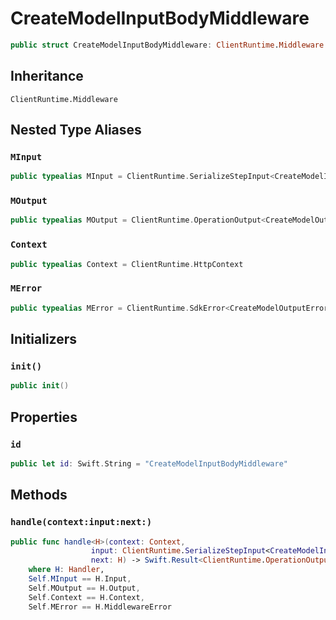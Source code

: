 # CreateModelInputBodyMiddleware

``` swift
public struct CreateModelInputBodyMiddleware: ClientRuntime.Middleware 
```

## Inheritance

`ClientRuntime.Middleware`

## Nested Type Aliases

### `MInput`

``` swift
public typealias MInput = ClientRuntime.SerializeStepInput<CreateModelInput>
```

### `MOutput`

``` swift
public typealias MOutput = ClientRuntime.OperationOutput<CreateModelOutputResponse>
```

### `Context`

``` swift
public typealias Context = ClientRuntime.HttpContext
```

### `MError`

``` swift
public typealias MError = ClientRuntime.SdkError<CreateModelOutputError>
```

## Initializers

### `init()`

``` swift
public init() 
```

## Properties

### `id`

``` swift
public let id: Swift.String = "CreateModelInputBodyMiddleware"
```

## Methods

### `handle(context:input:next:)`

``` swift
public func handle<H>(context: Context,
                  input: ClientRuntime.SerializeStepInput<CreateModelInput>,
                  next: H) -> Swift.Result<ClientRuntime.OperationOutput<CreateModelOutputResponse>, MError>
    where H: Handler,
    Self.MInput == H.Input,
    Self.MOutput == H.Output,
    Self.Context == H.Context,
    Self.MError == H.MiddlewareError
```
